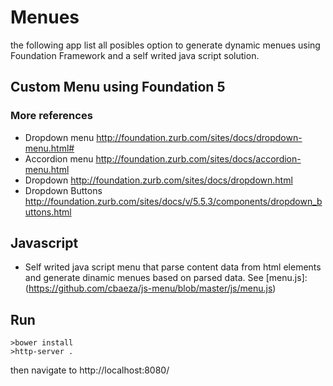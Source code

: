 # Menues

the following app list all posibles option to generate dynamic menues using Foundation Framework and a self writed java script solution.

## Custom Menu using Foundation 5 
### More references
- Dropdown menu
http://foundation.zurb.com/sites/docs/dropdown-menu.html#
- Accordion menu
http://foundation.zurb.com/sites/docs/accordion-menu.html
- Dropdown
http://foundation.zurb.com/sites/docs/dropdown.html
- Dropdown Buttons
http://foundation.zurb.com/sites/docs/v/5.5.3/components/dropdown_buttons.html

## Javascript  
- Self writed java script menu that parse content data from html elements and generate dinamic menues based on parsed data. See [menu.js]:(https://github.com/cbaeza/js-menu/blob/master/js/menu.js)

## Run
	>bower install
	>http-server .
	
then navigate to http://localhost:8080/	

